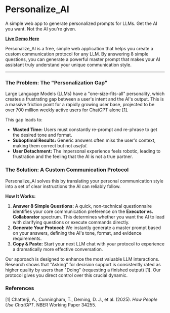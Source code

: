 # Personalize_AI
A simple web app to generate personalized prompts for LLMs. Get the AI you want. Not the AI you're given.

**[Live Demo Here](https://your-domain-name.com)**

Personalize_AI is a free, simple web application that helps you create a custom communication protocol for any LLM. By answering 8 simple questions, you can generate a powerful master prompt that makes your AI assistant truly understand your unique communication style.

---

### The Problem: The "Personalization Gap"

Large Language Models (LLMs) have a "one-size-fits-all" personality, which creates a frustrating gap between a user's intent and the AI's output. This is a massive friction point for a rapidly growing user base, projected to be over 700 million weekly active users for ChatGPT alone [1].

This gap leads to:
*   **Wasted Time:** Users must constantly re-prompt and re-phrase to get the desired tone and format.
*   **Suboptimal Results:** Generic answers often miss the user's context, making them correct but not *useful*.
*   **User Detachment:** The impersonal experience feels robotic, leading to frustration and the feeling that the AI is not a true partner.

### The Solution: A Custom Communication Protocol

Personalize_AI solves this by translating your personal communication style into a set of clear instructions the AI can reliably follow.

**How It Works:**
1.  **Answer 8 Simple Questions:** A quick, non-technical questionnaire identifies your core communication preference on the **Executor vs. Collaborator** spectrum. This determines whether you want the AI to lead with clarifying questions or execute commands directly.
2.  **Generate Your Protocol:** We instantly generate a master prompt based on your answers, defining the AI's tone, format, and evidence requirements.
3.  **Copy & Paste:** Start your next LLM chat with your protocol to experience a dramatically more effective conversation.

Our approach is designed to enhance the most valuable LLM interactions. Research shows that "Asking" for decision support is consistently rated as higher quality by users than "Doing" (requesting a finished output) [1]. Our protocol gives you direct control over this crucial dynamic.

### References
[1] Chatterji, A., Cunningham, T., Deming, D. J., et al. (2025). *How People Use ChatGPT*. NBER Working Paper 34255.
